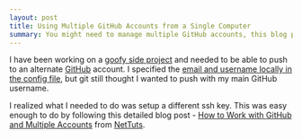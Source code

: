 ```yaml
---
layout: post
title: Using Multiple GitHub Accounts from a Single Computer
summary: You might need to manage multiple GitHub accounts, this blog post explains how.
---
```


I have been working on a
[goofy side project](https://github.com/jbranchaud/commitart)
and needed to be able to push to an alternate [GitHub](https://github.com)
account. I specified the 
[email and username locally in the config file](http://stackoverflow.com/a/4220493/535590),
but git still thought I wanted to push with my main GitHub username.

I realized what I needed to do was setup a different ssh key. This was easy
enough to do by following this detailed blog post -
[How to Work with GitHub and Multiple
Accounts](http://net.tutsplus.com/tutorials/tools-and-tips/how-to-work-with-github-and-multiple-accounts/)
from [NetTuts](http://net.tutsplus.com/).
